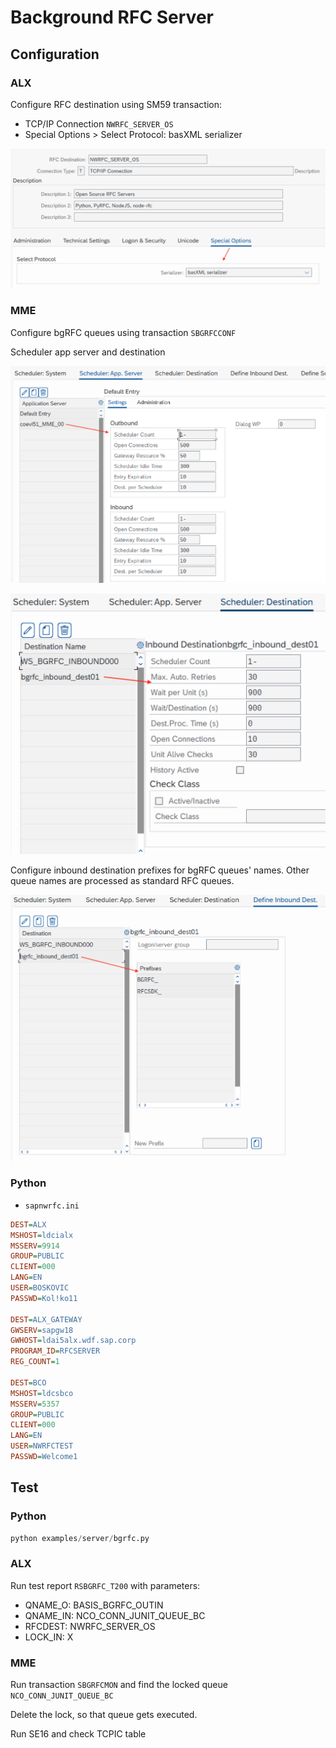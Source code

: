 # Background RFC Server

## Configuration

### ALX

Configure RFC destination using SM59 transaction:

- TCP/IP Connection `NWRFC_SERVER_OS`
- Special Options > Select Protocol: basXML serializer

![Protocol basXML Serializer](doc/sm59-serializer.png)

### MME

Configure bgRFC queues using transaction `SBGRFCCONF`

Scheduler app server and destination

![Scheduler: App Server](doc/SBGRFCCONF-Scheduler-App-Server.png)

![Scheduler: Sestination](doc/SBGRFCCONF-Scheduler-Destination.png)

Configure inbound destination prefixes for bgRFC queues' names. Other queue names are processed as standard RFC queues.

![Inbound Destination Prefixes](doc/SBGRFCCONF-Define-Inbound-Destination.png)

### Python

- `sapnwrfc.ini`

```ini
DEST=ALX
MSHOST=ldcialx
MSSERV=9914
GROUP=PUBLIC
CLIENT=000
LANG=EN
USER=BOSKOVIC
PASSWD=Kol!ko11

DEST=ALX_GATEWAY
GWSERV=sapgw18
GWHOST=ldai5alx.wdf.sap.corp
PROGRAM_ID=RFCSERVER
REG_COUNT=1

DEST=BCO
MSHOST=ldcsbco
MSSERV=5357
GROUP=PUBLIC
CLIENT=000
LANG=EN
USER=NWRFCTEST
PASSWD=Welcome1
```

## Test

### Python

```python
python examples/server/bgrfc.py
```

### ALX

Run test report `RSBGRFC_T200` with parameters:

- QNAME_O: BASIS_BGRFC_OUTIN
- QNAME_IN: NCO_CONN_JUNIT_QUEUE_BC
- RFCDEST: NWRFC_SERVER_OS
- LOCK_IN: X

### MME

Run transaction `SBGRFCMON` and find the locked queue `NCO_CONN_JUNIT_QUEUE_BC`

Delete the lock, so that queue gets executed.

Run SE16 and check TCPIC table
